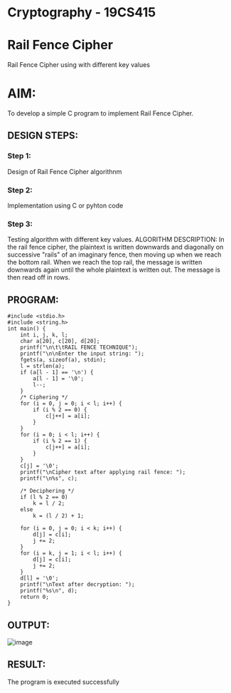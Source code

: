 # Cryptography - 19CS415
# Rail Fence Cipher
Rail Fence Cipher using with different key values

# AIM:

To develop a simple C program to implement Rail Fence Cipher.

## DESIGN STEPS:

### Step 1:

Design of Rail Fence Cipher algorithnm 

### Step 2:

Implementation using C or pyhton code

### Step 3:

Testing algorithm with different key values. 
ALGORITHM DESCRIPTION:
In the rail fence cipher, the plaintext is written downwards and diagonally on successive "rails" of an imaginary fence, then moving up when we reach the bottom rail. When we reach the top rail, the message is written downwards again until the whole plaintext is written out. The message is then read off in rows.

## PROGRAM:
```
#include <stdio.h>
#include <string.h>
int main() {
    int i, j, k, l;
    char a[20], c[20], d[20];
    printf("\n\t\tRAIL FENCE TECHNIQUE");
    printf("\n\nEnter the input string: ");
    fgets(a, sizeof(a), stdin);
    l = strlen(a);
    if (a[l - 1] == '\n') {
        a[l - 1] = '\0';
        l--;
    }
    /* Ciphering */
    for (i = 0, j = 0; i < l; i++) {
        if (i % 2 == 0) {
            c[j++] = a[i];
        }
    }
    for (i = 0; i < l; i++) {
        if (i % 2 == 1) {
            c[j++] = a[i];
        }
    }
    c[j] = '\0'; 
    printf("\nCipher text after applying rail fence: ");
    printf("\n%s", c);

    /* Deciphering */
    if (l % 2 == 0)
        k = l / 2;
    else
        k = (l / 2) + 1;

    for (i = 0, j = 0; i < k; i++) {
        d[j] = c[i];
        j += 2;
    }
    for (i = k, j = 1; i < l; i++) {
        d[j] = c[i];
        j += 2;
    }
    d[l] = '\0';
    printf("\nText after decryption: ");
    printf("%s\n", d);
    return 0;
}

```
## OUTPUT:

![image](https://github.com/user-attachments/assets/5fda74e9-fc55-4d0b-bfdd-ef143d449882)

## RESULT:
The program is executed successfully
